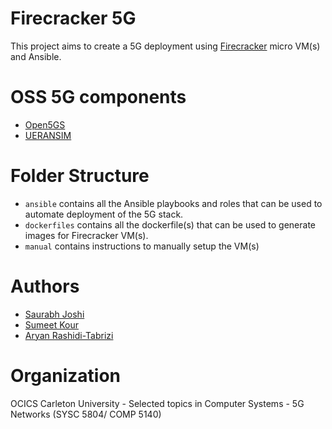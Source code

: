 # Firecracker 5G
This project aims to create a 5G deployment using [Firecracker](https://firecracker-microvm.github.io/) micro VM(s) and Ansible.

# OSS 5G components
- [Open5GS](https://open5gs.org/)
- [UERANSIM](https://github.com/aligungr/UERANSIM)

# Folder Structure
- `ansible` contains all the Ansible playbooks and roles that can be used to automate deployment of the 5G stack.
- `dockerfiles` contains all the dockerfile(s) that can be used to generate images for Firecracker VM(s).
- `manual` contains instructions to manually setup the VM(s)

# Authors
- [Saurabh Joshi](https://github.com/saurabhsjoshi)
- [Sumeet Kour](https://github.com/sumeetkour) 
- [Aryan Rashidi-Tabrizi](https://github.com/Aryanrt)

# Organization
OCICS Carleton University - Selected topics in Computer Systems - 5G Networks  (SYSC 5804/ COMP 5140)